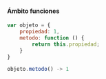 
#### Ámbito funciones

```javascript
var objeto = {
    propiedad: 1,
    metodo: function () {
        return this.propiedad;
    }
}

objeto.metodo() -> 1
```
